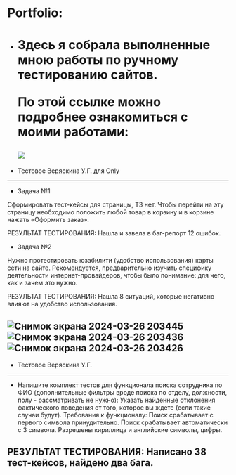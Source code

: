 # Portfolio:
- <h1> Здесь я собрала выполненные мною работы по ручному тестированию сайтов. 
  
  По этой ссылке можно подробнее ознакомиться с моими работами: 
  <div id="badges" align="left">
  <a href="https://drive.google.com/drive/folders/12ssDo-F1c2uIxpacbZJPSlTzchXRGpoL?usp=drive_link">
    <img src="https://img.shields.io/badge/Google-Disk-green">
    </a>
</div>


- Тестовое Веряскина У.Г. для Only
- ---
- Задача №1
  
Сформировать тест-кейсы для страницы, ТЗ нет. Чтобы перейти на эту страницу необходимо   положить любой товар в корзину и в корзине нажать «Оформить заказ».

РЕЗУЛЬТАТ ТЕСТИРОВАНИЯ: Нашла и завела в баг-репорт 12 ошибок.

- Задача №2
  
Нужно протестировать юзабилити (удобство использования) карты сети на сайте. Рекомендуется, предварительно изучить специфику деятельности интернет-провайдеров, чтобы было понимание: для чего, как и зачем это нужно.

РЕЗУЛЬТАТ ТЕСТИРОВАНИЯ: Нашла 8 ситуаций, которые негативно влияют на удобство использования.

![Снимок экрана 2024-03-26 203445](https://github.com/UlyanaVer/Portfolio/assets/124707610/adf74470-f507-4806-9b4a-39c707ec74f2)
![Снимок экрана 2024-03-26 203436](https://github.com/UlyanaVer/Portfolio/assets/124707610/fa8630a5-b0ca-4448-81d7-823b6fcf481b)
![Снимок экрана 2024-03-26 203426](https://github.com/UlyanaVer/Portfolio/assets/124707610/02ddc812-0d5b-43a3-aa3a-f81d22ac2518)
---
- Тестовое Веряскина У.Г. 
---
- Напишите комплект тестов для функционала поиска сотрудника по ФИО (дополнительные
фильтры вроде поиска по отделу, должности, полу - рассматривать не нужно): Указать найденные отклонения фактического поведения от того, которое вы ждете (если такие
случаи будут). Требования к функционалу: Поиск срабатывает с первого символа принудительно. Поиск срабатывает автоматически с 3 символа. Разрешены кириллица и английские символы, цифры.

РЕЗУЛЬТАТ ТЕСТИРОВАНИЯ: Написано 38 тест-кейсов, найдено два бага.
---

